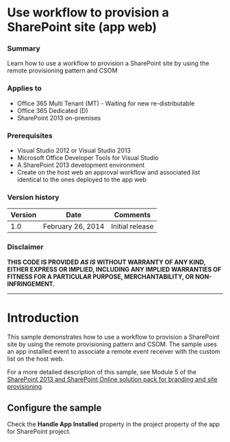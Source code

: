 # Use workflow to provision a SharePoint site (app web) #

### Summary ###
Learn how to use a workflow to provision a SharePoint site by using the remote provisioning pattern and CSOM

### Applies to ###
-  Office 365 Multi Tenant (MT) - Waiting for new re-distributable
-  Office 365 Dedicated (D)
-  SharePoint 2013 on-premises

### Prerequisites ###
- Visual Studio 2012 or Visual Studio 2013
- Microsoft Office Developer Tools for Visual Studio
- A SharePoint 2013 development environment
- Create on the host web an approval workflow and associated list identical to the ones deployed to the app web


### Version history ###
Version  | Date | Comments
---------| -----| --------
1.0  | February 26, 2014 | Initial release

### Disclaimer ###
**THIS CODE IS PROVIDED *AS IS* WITHOUT WARRANTY OF ANY KIND, EITHER EXPRESS OR IMPLIED, INCLUDING ANY IMPLIED WARRANTIES OF FITNESS FOR A PARTICULAR PURPOSE, MERCHANTABILITY, OR NON-INFRINGEMENT.**


----------

# Introduction #
This sample demonstrates how to use a workflow to provision a SharePoint site by using the remote provisioning pattern and CSOM. The sample uses an app installed event to associate a remote event receiver with the custom list on the host web.

For a more detailed description of this sample, see Module 5 of the [SharePoint 2013 and SharePoint Online solution pack for branding and site provisioning](http://www.microsoft.com/downloads/details.aspx?FamilyID=2c8011b0-441a-4bab-bf19-6b1009c7d8dd).


## Configure the sample ##
Check the **Handle App Installed** property in the project property of the app for SharePoint project.


